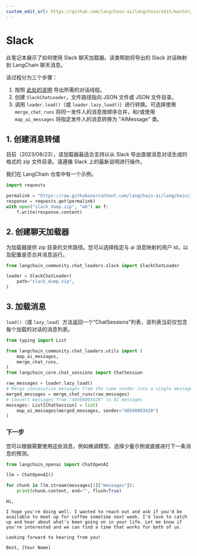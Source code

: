 ```yaml
---
custom_edit_url: https://github.com/langchain-ai/langchain/edit/master/docs/docs/integrations/chat_loaders/slack.ipynb
---
```


# Slack

此笔记本展示了如何使用 Slack 聊天加载器。该类帮助将导出的 Slack 对话映射到 LangChain 聊天消息。

该过程分为三个步骤：
1. 按照 [此处的说明](https://slack.com/help/articles/1500001548241-Request-to-export-all-conversations) 导出所需的对话线程。
2. 创建 `SlackChatLoader`，文件路径指向 JSON 文件或 JSON 文件目录。
3. 调用 `loader.load()`（或 `loader.lazy_load()`）进行转换。可选择使用 `merge_chat_runs` 将同一发件人的消息按顺序合并，和/或使用 `map_ai_messages` 将指定发件人的消息转换为 "AIMessage" 类。

## 1. 创建消息转储

目前（2023/08/23），该加载器最适合支持以从 Slack 导出直接消息对话生成的格式的 zip 文件目录。请遵循 Slack 上的最新说明进行操作。

我们在 LangChain 仓库中有一个示例。

```python
import requests

permalink = "https://raw.githubusercontent.com/langchain-ai/langchain/342087bdfa3ac31d622385d0f2d09cf5e06c8db3/libs/langchain/tests/integration_tests/examples/slack_export.zip"
response = requests.get(permalink)
with open("slack_dump.zip", "wb") as f:
    f.write(response.content)
```

## 2. 创建聊天加载器

为加载器提供 zip 目录的文件路径。您可以选择指定与 ai 消息映射的用户 id，以及配置是否合并消息运行。

```python
from langchain_community.chat_loaders.slack import SlackChatLoader
```

```python
loader = SlackChatLoader(
    path="slack_dump.zip",
)
```

## 3. 加载消息

`load()`（或 `lazy_load`）方法返回一个“ChatSessions”列表，该列表当前仅包含每个加载的对话的消息列表。

```python
from typing import List

from langchain_community.chat_loaders.utils import (
    map_ai_messages,
    merge_chat_runs,
)
from langchain_core.chat_sessions import ChatSession

raw_messages = loader.lazy_load()
# Merge consecutive messages from the same sender into a single message
merged_messages = merge_chat_runs(raw_messages)
# Convert messages from "U0500003428" to AI messages
messages: List[ChatSession] = list(
    map_ai_messages(merged_messages, sender="U0500003428")
)
```

### 下一步

您可以根据需要使用这些消息，例如微调模型、选择少量示例或直接进行下一条消息的预测。

```python
from langchain_openai import ChatOpenAI

llm = ChatOpenAI()

for chunk in llm.stream(messages[1]["messages"]):
    print(chunk.content, end="", flush=True)
```
```output
Hi, 

I hope you're doing well. I wanted to reach out and ask if you'd be available to meet up for coffee sometime next week. I'd love to catch up and hear about what's been going on in your life. Let me know if you're interested and we can find a time that works for both of us. 

Looking forward to hearing from you!

Best, [Your Name]
```